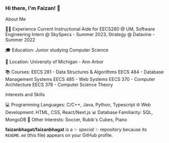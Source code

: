 ### Hi there, I'm Faizan! 👋

About Me

👨‍💻 Experience Current Instructional Aide for EECS280 @ UM, Software Engineering Intern @ SkySpecs - Summer 2023, Strategy @ Datavine - Summer 2022

🎓 Education: Junior studying Computer Science

📍 Location: University of Michigan - Ann Arbor

📚 Courses:
EECS 281 - Data Structures & Algorithms
EECS 484 - Database Management Systems
EECS 485 - Web Systems
EECS 370 - Computer Architecture
EECS 376 - Computer Science Theory

Interests and Skills

💻 Programming Languages: C/C++, Java, Python, Typescript
🌐 Web Development: HTML, CSS, React/Next.js
📊 Database Familiarity: SQL, MongoDB
🚀 Other Interests: Soccer, Rubik's Cubes, Piano

**faizanbhagat/faizanbhagat** is a ✨ _special_ ✨ repository because its `README.md` (this file) appears on your GitHub profile.
